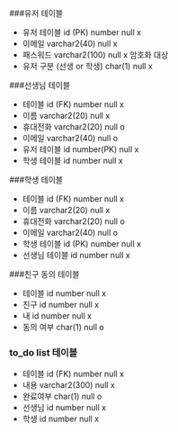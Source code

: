 ###유저 테이블

- 유저 테이블 id (PK) number null x
- 이메일 varchar2(40) null x
- 패스워드 varchar2(100) null x 암호화 대상
- 유저 구분 (선생 or 학생) char(1) null x

###선생님 테이블

- 테이블 id (FK) number null x
- 이름 varchar2(20) null x
- 휴대전화 varchar2(20) null o
- 이메일 varchar2(40) null o
- 유저 테이블 id number(PK) null x
- 학생 테이블 id number null x

###학생 테이블

- 테이블 id (FK) number null x
- 이름 varchar2(20) null x
- 휴대전화 varchar2(20) null o
- 이메일 varchar2(40) null o
- 학생 테이블 id (PK) number null x
- 선생님 테이블 id number null x

###친구 동의 테이블

- 테이블 id number null x
- 친구 id number null x
- 내 id number null x
- 동의 여부 char(1) null o

### to_do list 테이블

- 테이블 id (FK) number null x
- 내용 varchar2(300) null x
- 완료여부 char(1) null o
- 선생님 id number null x
- 학생 id number null x
